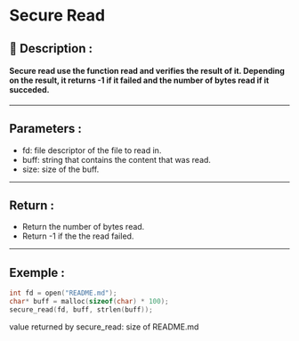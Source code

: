 # Secure Read

## 📝 Description :
#### Secure read use the function read and verifies the result of it. Depending on the result, it returns -1 if it failed and the number of bytes read if it succeded.
---
## Parameters :
 - fd: file descriptor of the file to read in.
 - buff: string that contains the content that was read.
 - size: size of the buff.
---
## Return :
- Return the number of bytes read.
- Return -1 if the the read failed.
---
## Exemple : 
```c
int fd = open("README.md");
char* buff = malloc(sizeof(char) * 100);
secure_read(fd, buff, strlen(buff));
```
value returned by secure_read: size of README.md